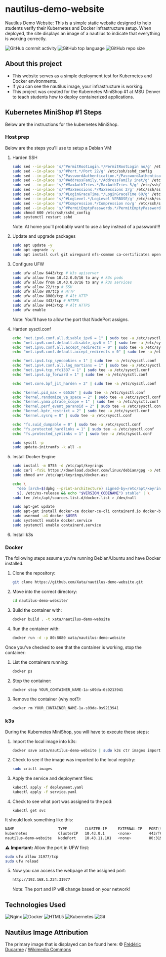 # nautilus-demo-website
Nautilus Demo Website: This is a simple static website designed to help students verify their Kubernetes and Docker infrastructure setup. When deployed, the site displays an image of a nautilus to indicate that everything is working correctly.

![GitHub commit activity](https://img.shields.io/github/commit-activity/t/Xata/nautilus-demo-website?style=for-the-badge)
![GitHub top language](https://img.shields.io/github/languages/top/Xata/nautilus-demo-website?style=for-the-badge)
![GitHub repo size](https://img.shields.io/github/repo-size/Xata/nautilus-demo-website?style=for-the-badge)

## About this project
- This website serves as a simple deployment test for Kubernetes and Docker environments.
- If you can see the nautilus image, your infrastructure is working.
- This project was created for the Kubernetes MiniShop #1 at MSU Denver to teach students how to deploy containerized applications.

## Kubernetes MiniShop #1 Steps
Below are the instructions for the kubernetes MiniShop.

### Host prep
Below are the steps you'll use to setup a Debian VM:

1. Harden SSH
   ```zsh
   sudo sed --in-place 's/^PermitRootLogin.*/PermitRootLogin no/g' /etc/ssh/sshd_config
   sudo sed --in-place 's/^#Port.*/Port 22/g' /etc/ssh/sshd_config
   sudo sed --in-place 's/^PasswordAuthentication.*/PasswordAuthentication yes/g' /etc/ssh/sshd_config
   sudo sed --in-place 's/^#AddressFamily.*/AddressFamily inet/g' /etc/ssh/sshd_config
   sudo sed --in-place 's/^#MaxAuthTries.*/MaxAuthTries 5/g' /etc/ssh/sshd_config
   sudo sed --in-place 's/^#MaxSessions.*/MaxSessions 2/g' /etc/ssh/sshd_config
   sudo sed --in-place 's/^#LoginGraceTime.*/LoginGraceTime 60/g' /etc/ssh/sshd_config
   sudo sed --in-place 's/^#LogLevel.*/LogLevel VERBOSE/g' /etc/ssh/sshd_config
   sudo sed --in-place 's/^#Compression.*/Compression no/g' /etc/ssh/sshd_config
   sudo sed --in-place 's/^#PermitEmptyPasswords.*/PermitEmptyPasswords no/g' /etc/ssh/sshd_config
   sudo chmod 600 /etc/ssh/sshd_config
   sudo systemctl restart sshd
   ```
   Note: At home you'll probably want to use a key instead of a password!!!
   
2. Update and upgrade packages
   ```zsh
   sudo apt update -y
   sudo apt upgrade -y
   sudo apt install curl git wireguard nfs-common ca-certificates open-iscsi ufw
   ```
   
3. Configure UFW
   ```zsh
   sudo ufw allow 6443/tcp # k3s apiserver
   sudo ufw allow from 10.42.0.0/16 to any # k3s pods
   sudo ufw allow from 10.43.0.0/16 to any # k3s services
   sudo ufw allow 22/tcp # SSH
   sudo ufw allow 80/tcp # HTTP
   sudo ufw allow 8080/tcp # Alt HTTP
   sudo ufw allow 443/tcp # HTTPS
   sudo ufw allow 8443/tcp # Alt HTTPS
   sudo ufw enable
   ```
   Note: You'll have to allow the port that NodePort assigns.
   
4. Harden sysctl.conf
   ```zsh
   echo "net.ipv6.conf.all.disable_ipv6 = 1" | sudo tee -a /etc/sysctl.conf
   echo "net.ipv6.conf.default.disable_ipv6 = 1" | sudo tee -a /etc/sysctl.conf
   echo "net.ipv6.conf.all.accept_redirects = 0" | sudo tee -a /etc/sysctl.conf
   echo "net.ipv6.conf.default.accept_redirects = 0" | sudo tee -a /etc/sysctl.conf

   echo "net.ipv4.tcp_syncookies = 1" | sudo tee -a /etc/sysctl.conf
   echo "net.ipv4.conf.all.log_martians = 1" | sudo tee -a /etc/sysctl.conf
   echo "net.ipv4.tcp_rfc1337 = 1" | sudo tee -a /etc/sysctl.conf
   echo "net.ipv4.ip_forward = 1" | sudo tee -a /etc/sysctl.conf

   echo "net.core.bpf_jit_harden = 2" | sudo tee -a /etc/sysctl.conf

   echo "kernel.pid_max = 65536" | sudo tee -a /etc/sysctl.conf
   echo "kernel.randomize_va_space = 2" | sudo tee -a /etc/sysctl.conf
   echo "kernel.yama.ptrace_scope = 1" | sudo tee -a /etc/sysctl.conf
   echo "kernel.perf_event_paranoid = 2" | sudo tee -a /etc/sysctl.conf
   echo "kernel.kptr_restrict = 2" | sudo tee -a /etc/sysctl.conf
   echo "kernel.sysrq = 0" | sudo tee -a /etc/sysctl.conf

   echo "fs.suid_dumpable = 0" | sudo tee -a /etc/sysctl.conf
   echo "fs.protected_hardlinks = 1" | sudo tee -a /etc/sysctl.conf
   echo "fs.protected_symlinks = 1" | sudo tee -a /etc/sysctl.conf

   sudo sysctl -p
   sudo update-initramfs -k all -u
   ```
  
5. Install Docker Engine
   ```zsh
   sudo install -m 0755 -d /etc/apt/keyrings
   sudo curl -fsSL https://download.docker.com/linux/debian/gpg -o /etc/apt/keyrings/docker.asc
   sudo chmod a+r /etc/apt/keyrings/docker.asc

   echo \
     "deb [arch=$(dpkg --print-architecture) signed-by=/etc/apt/keyrings/docker.asc] https://download.docker.com/linux/debian \
     $(. /etc/os-release && echo "$VERSION_CODENAME") stable" | \
   sudo tee /etc/apt/sources.list.d/docker.list > /dev/null

   sudo apt-get update
   sudo apt-get install docker-ce docker-ce-cli containerd.io docker-buildx-plugin docker-compose-plugin -y
   sudo usermod -aG docker $USER
   sudo systemctl enable docker.service
   sudo systemctl enable containerd.service
   ```
6. Install k3s

### Docker
The following steps assume you're running Debian/Ubuntu and have Docker installed.

1. Clone the repository:
   ```zsh
   git clone https://github.com/Xata/nautilus-demo-website.git
   ```
2. Move into the correct directory:
   ```zsh
   cd nautilus-demo-website/
   ```

3. Build the container with:
   ```zsh
   docker build . -t xata/nautilus-demo-website
   ```

4. Run the container with:
   ```zsh
   docker run -d -p 80:8080 xata/nautilus-demo-website
   ```

Once you've checked to see that the container is working, stop the container:
1. List the containers running:
   ```zsh
   docker ps 
   ```

2. Stop the container:
   ```zsh
   docker stop YOUR_CONTAINER_NAME-1a-s09da-0s9213941
   ```
   
3. Remove the container (why not?):
   ```zsh
   docker rm YOUR_CONTAINER_NAME-1a-s09da-0s9213941
   ```

### k3s
During the Kubernetes MiniShop, you will have to execute these steps:

1. Import the local image into k3s:
   ```zsh
   docker save xata/nautilus-demo-website | sudo k3s ctr images import -
   ```

2. Check to see if the image was imported to the local registry:
   ```zsh
   sudo crictl images
   ```

3. Apply the service and deployment files:
   ```zsh
   kubectl apply -f deployment.yaml
   kubectl apply -f service.yaml
   ```

4. Check to see what port was assigned to the pod:
   ```
   kubectl get svc
   ```

It should look something like this:
   ```zsh
   NAME                    TYPE        CLUSTER-IP     EXTERNAL-IP   PORT(S)        AGE
   kubernetes              ClusterIP   10.43.0.1      <none>        443/TCP        28m
   nautilus-demo-website   NodePort    10.43.11.101   <none>        80:31977/TCP   11m
   ```

⚠️ **Important:** Allow the port in UFW first:
   ```zsh
   sudo ufw allow 31977/tcp
   sudo ufw reload
   ```

5. Now you can access the webpage at the assigned port:
   ```zsh
   http://192.168.1.234:31977
   ```
   Note: The port and IP will change based on your network!


## Technologies Used

![Nginx](https://img.shields.io/badge/nginx-%23009639.svg?style=for-the-badge&logo=nginx&logoColor=white)
![Docker](https://img.shields.io/badge/docker-%230db7ed.svg?style=for-the-badge&logo=docker&logoColor=white)
![HTML5](https://img.shields.io/badge/html5-%23E34F26.svg?style=for-the-badge&logo=html5&logoColor=white)
![Kubernetes](https://img.shields.io/badge/kubernetes-%23326ce5.svg?style=for-the-badge&logo=kubernetes&logoColor=white)
![Git](https://img.shields.io/badge/git-%23F05033.svg?style=for-the-badge&logo=git&logoColor=white)

## Nautilus Image Attribution
The primary image that is displayed can be found here: 
© <a href="/wiki/User:FredD" title="User:FredD">Frédéric Ducarme</a>&nbsp;/&nbsp;<a href="/wiki/Main_Page" title="Main Page">Wikimedia Commons</a>
